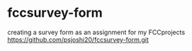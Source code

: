 # fccsurvey-form
creating a survey form as an assignment for my FCCprojects
https://github.com/psjoshi20/fccsurvey-form.git

